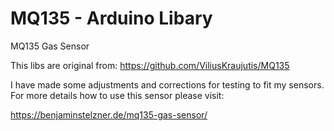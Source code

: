 # MQ135 - Arduino Libary
MQ135 Gas Sensor

This libs are original from:
https://github.com/ViliusKraujutis/MQ135

I have made some adjustments and corrections for testing to fit my sensors.
For more details how to use this sensor please visit:

https://benjaminstelzner.de/mq135-gas-sensor/
